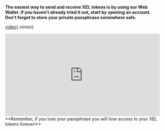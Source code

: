 <!-- TITLE: Web Wallet -->


**The easiest way to send and receive XEL tokens is by using our Web Wallet. If you haven’t already tried it out, start by opening an account. Don't forget to store your private passphrase somewhere safe.**

[video](https://vimeo.com/271248976){.vimeo}
<div style="width:100%;height:0px;position:relative;padding-bottom:53.594%;"><iframe src="https://streamable.com/s/99dpp/lroljp" frameborder="0" width="100%" height="100%" allowfullscreen style="width:100%;height:100%;position:absolute;left:0px;top:0px;overflow:hidden;"></iframe></div>
 **Remember, if you lose your passphrase you will lose access to your XEL tokens forever!**